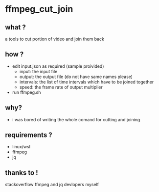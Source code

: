 # ffmpeg_cut_join

## what ?
a tools to cut portion of video and join them back

## how ?
- edit input.json as required (sample proivided)
  - input: the input file 
  - output: the output file (do not have same names please)
  - intervals: the list of time intervals which have to be joined together
  - speed: the frame rate of output multiplier 
- run ffmpeg.sh

## why?
- i was bored of writing the whole comand for cutting and joining

## requirements ?
- linux/wsl
- ffmpeg
- jq

## thanks to !
stackoverflow
ffmpeg and jq devlopers
myself